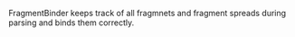 FragmentBinder keeps track of all fragmnets and fragment spreads during parsing and binds them correctly.